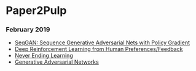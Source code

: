# Paper2Pulp

### February 2019
  * [SeqGAN: Sequence Generative Adversarial Nets with Policy Gradient](https://github.com/kyscg/Paper2Pulp/blob/master/notes/seq_gan.md)
  * [Deep Reinforcement Learning from Human Preferences/Feedback](https://github.com/kyscg/Paper2Pulp/blob/master/notes/drl%20from%20human%20preferences.md)
  * [Never Ending Learning](https://github.com/kyscg/Paper2Pulp/blob/master/notes/nELearning.md)
  * [Generative Adversarial Networks](https://github.com/kyscg/Paper2Pulp/blob/gans/notes/gans.md)
